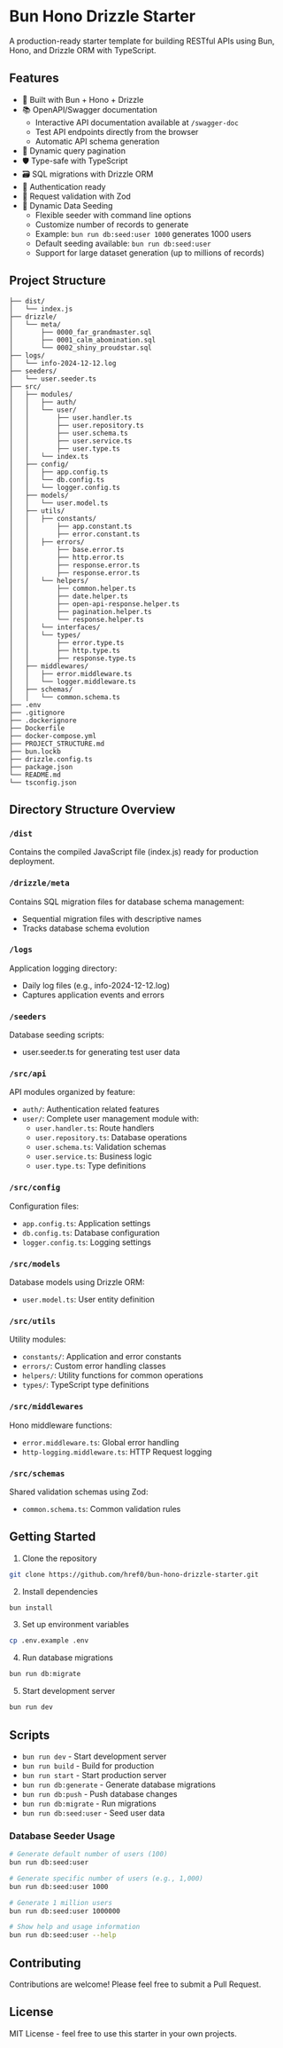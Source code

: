# Bun Hono Drizzle Starter

A production-ready starter template for building RESTful APIs using Bun, Hono, and Drizzle ORM with TypeScript.

## Features

- 🚀 Built with Bun + Hono + Drizzle
- 📚 OpenAPI/Swagger documentation
  - Interactive API documentation available at `/swagger-doc`
  - Test API endpoints directly from the browser
  - Automatic API schema generation
- 🔄 Dynamic query pagination
- 🛡️ Type-safe with TypeScript
- 🗃️ SQL migrations with Drizzle ORM
- 🔐 Authentication ready
- 🎯 Request validation with Zod
- 🌱 Dynamic Data Seeding
  - Flexible seeder with command line options
  - Customize number of records to generate
  - Example: `bun run db:seed:user 1000` generates 1000 users
  - Default seeding available: `bun run db:seed:user`
  - Support for large dataset generation (up to millions of records)

## Project Structure

```
├── dist/
│   └── index.js
├── drizzle/
│   └── meta/
│       ├── 0000_far_grandmaster.sql
│       ├── 0001_calm_abomination.sql
│       └── 0002_shiny_proudstar.sql
├── logs/
│   └── info-2024-12-12.log
├── seeders/
│   └── user.seeder.ts
├── src/
│   ├── modules/
│   │   ├── auth/
│   │   └── user/
│   │       ├── user.handler.ts
│   │       ├── user.repository.ts
│   │       ├── user.schema.ts
│   │       ├── user.service.ts
│   │       ├── user.type.ts
│   │   └── index.ts
│   ├── config/
│   │   ├── app.config.ts
│   │   └── db.config.ts
│   │   └── logger.config.ts
│   ├── models/
│   │   └── user.model.ts
│   ├── utils/
│   │   ├── constants/
│   │       ├── app.constant.ts
│   │       ├── error.constant.ts
│   │   ├── errors/
│   │       ├── base.error.ts
│   │       ├── http.error.ts
│   │       ├── response.error.ts
│   │       ├── response.error.ts
│   │   └── helpers/
│   │       ├── common.helper.ts
│   │       ├── date.helper.ts
│   │       ├── open-api-response.helper.ts
│   │       ├── pagination.helper.ts
│   │       └── response.helper.ts
│   │   └── interfaces/
│   │   └── types/
│   │       ├── error.type.ts
│   │       ├── http.type.ts
│   │       ├── response.type.ts
│   ├── middlewares/
│   │   ├── error.middleware.ts
│   │   └── logger.middleware.ts
│   ├── schemas/
│   │   └── common.schema.ts
├── .env
├── .gitignore
├── .dockerignore
├── Dockerfile
├── docker-compose.yml
├── PROJECT_STRUCTURE.md
├── bun.lockb
├── drizzle.config.ts
├── package.json
└── README.md
└── tsconfig.json
```

## Directory Structure Overview

### `/dist`
Contains the compiled JavaScript file (index.js) ready for production deployment.

### `/drizzle/meta`
Contains SQL migration files for database schema management:
- Sequential migration files with descriptive names
- Tracks database schema evolution

### `/logs`
Application logging directory:
- Daily log files (e.g., info-2024-12-12.log)
- Captures application events and errors

### `/seeders`
Database seeding scripts:
- user.seeder.ts for generating test user data

### `/src/api`
API modules organized by feature:
- `auth/`: Authentication related features
- `user/`: Complete user management module with:
  - `user.handler.ts`: Route handlers
  - `user.repository.ts`: Database operations
  - `user.schema.ts`: Validation schemas
  - `user.service.ts`: Business logic
  - `user.type.ts`: Type definitions

### `/src/config`
Configuration files:
- `app.config.ts`: Application settings
- `db.config.ts`: Database configuration
- `logger.config.ts`: Logging settings

### `/src/models`
Database models using Drizzle ORM:
- `user.model.ts`: User entity definition

### `/src/utils`
Utility modules:
- `constants/`: Application and error constants
- `errors/`: Custom error handling classes
- `helpers/`: Utility functions for common operations
- `types/`: TypeScript type definitions

### `/src/middlewares`
Hono middleware functions:
- `error.middleware.ts`: Global error handling
- `http-logging.middleware.ts`: HTTP Request logging

### `/src/schemas`
Shared validation schemas using Zod:
- `common.schema.ts`: Common validation rules

## Getting Started

1. Clone the repository
```bash
git clone https://github.com/href0/bun-hono-drizzle-starter.git
```

2. Install dependencies
```bash
bun install
```

3. Set up environment variables
```bash
cp .env.example .env
```

4. Run database migrations
```bash
bun run db:migrate
```

5. Start development server
```bash
bun run dev
```

## Scripts

- `bun run dev` - Start development server
- `bun run build` - Build for production
- `bun run start` - Start production server
- `bun run db:generate` - Generate database migrations
- `bun run db:push` - Push database changes
- `bun run db:migrate` - Run migrations
- `bun run db:seed:user` - Seed user data

### Database Seeder Usage

```bash
# Generate default number of users (100)
bun run db:seed:user

# Generate specific number of users (e.g., 1,000)
bun run db:seed:user 1000

# Generate 1 million users
bun run db:seed:user 1000000

# Show help and usage information
bun run db:seed:user --help
```

## Contributing

Contributions are welcome! Please feel free to submit a Pull Request.

## License

MIT License - feel free to use this starter in your own projects.